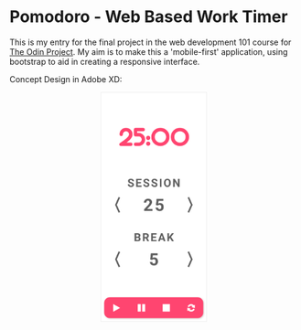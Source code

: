 # Pomodoro - Web Based Work Timer

This is my entry for the final project in the web development 101 course for [The Odin Project](https://www.theodinproject.com). My aim is to make this a 'mobile-first' application, using bootstrap to aid in creating a responsive interface.

Concept Design in Adobe XD:

<div style="text-align: center;">
  <img style="border: 1px solid #EEE;" alt="Web app concept art" src="https://github.com/HornMichaelS/pomodoro/raw/master/design.png" height="400px" />
</div>